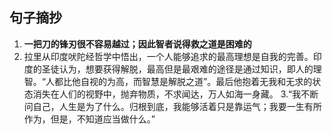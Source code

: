 ## 句子摘抄
1. **一把刀的锋刃很不容易越过；因此智者说得救之道是困难的**
2. 拉里从印度吠陀经哲学中悟出，一个人能够追求的最高理想是自我的完善。印度的圣徒认为，想要获得解脱，最高但是最艰难的途径是通过知识，即人的理智。“人都比他自视的为高，而智慧是解脱之道”。最后他抱着无我和无求的状态消失在人们的视野中，抛弃物质，不求闻达，万人如海一身藏。
3.“我不断问自己，人生是为了什么。归根到底，我能够活着只是靠运气；我要一生有所作为，但是，不知道应当做什么。”